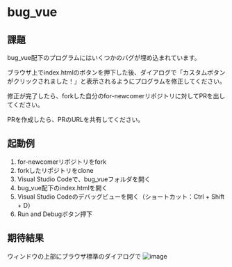# bug_vue

## 課題

bug_vue配下のプログラムにはいくつかのバグが埋め込まれています。

ブラウザ上でindex.htmlのボタンを押下した後、ダイアログで「カスタムボタンがクリックされました！」と表示されるようにプログラムを修正してください。

修正が完了したら、forkした自分のfor-newcomerリポジトリに対してPRを出してください。

PRを作成したら、PRのURLを共有してください。

## 起動例

1. for-newcomerリポジトリをfork
2. forkしたリポジトリをclone
3. Visual Studio Codeで、bug_vueフォルダを開く
4. bug_vue配下のindex.htmlを開く
5. Visual Studio Codeのデバッグビューを開く（ショートカット：Ctrl + Shift + D）
6. Run and Debugボタン押下

## 期待結果

ウィンドウの上部にブラウザ標準のダイアログで
![image](https://github.com/user-attachments/assets/66013dc0-5d2d-4084-9d07-ff7a4efe98e4)
